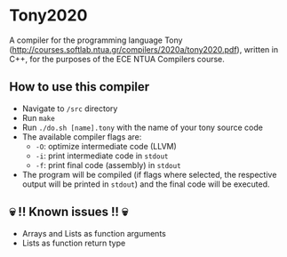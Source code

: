 # Tony2020
A compiler for the programming language Tony (http://courses.softlab.ntua.gr/compilers/2020a/tony2020.pdf), written in C++, for the purposes of the ECE NTUA Compilers course.

## How to use this compiler
* Navigate to `/src` directory
* Run `make`
* Run `./do.sh [name].tony` with the name of your tony source code
* The available compiler flags are:
	* `-O`: optimize intermediate code (LLVM)
	* `-i`: print intermediate code in `stdout`
	* `-f`: print final code (assembly) in `stdout`
* The program will be compiled (if flags where selected, the respective output will be printed in `stdout`) and the final code will be executed.

## :skull: !! Known issues !! :skull:
* Arrays and Lists as function arguments
* Lists as function return type
